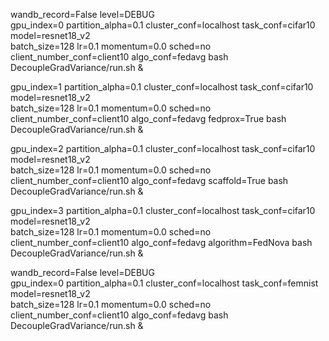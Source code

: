 


wandb_record=False level=DEBUG \
gpu_index=0 partition_alpha=0.1 cluster_conf=localhost task_conf=cifar10 model=resnet18_v2 \
batch_size=128 lr=0.1 momentum=0.0  sched=no \
client_number_conf=client10 algo_conf=fedavg   bash DecoupleGradVariance/run.sh &

gpu_index=1 partition_alpha=0.1  cluster_conf=localhost task_conf=cifar10 model=resnet18_v2 \
batch_size=128 lr=0.1 momentum=0.0  sched=no \
client_number_conf=client10 algo_conf=fedavg  fedprox=True   bash DecoupleGradVariance/run.sh &

gpu_index=2 partition_alpha=0.1 cluster_conf=localhost task_conf=cifar10 model=resnet18_v2 \
batch_size=128 lr=0.1 momentum=0.0  sched=no \
client_number_conf=client10 algo_conf=fedavg scaffold=True   bash DecoupleGradVariance/run.sh &

gpu_index=3 partition_alpha=0.1  cluster_conf=localhost task_conf=cifar10 model=resnet18_v2 \
batch_size=128 lr=0.1 momentum=0.0  sched=no \
client_number_conf=client10 algo_conf=fedavg  algorithm=FedNova  bash DecoupleGradVariance/run.sh &


wandb_record=False level=DEBUG \
gpu_index=0 partition_alpha=0.1 cluster_conf=localhost task_conf=femnist model=resnet18_v2 \
batch_size=128 lr=0.1 momentum=0.0  sched=no \
client_number_conf=client10 algo_conf=fedavg   bash DecoupleGradVariance/run.sh &




























